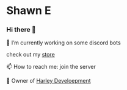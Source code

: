 # Shawn E

### Hi there 👋

🔭 I’m currently working on some discord bots 

check out my [store](https://store.shawnengmann.com/)

📫 How to reach me: join the server 

🤔 Owner of [Harley Develoepment](https://store.shawnengmann.com/)

<!--
**Shawn-E/Shawn-E** is a ✨ _special_ ✨ repository because its `README.md` (this file) appears on your GitHub profile.

Here are some ideas to get you started:

- 🔭 I’m currently working on ...
- 🌱 I’m currently learning ...
- 👯 I’m looking to collaborate on ...
- 🤔 I’m looking for help with ...
- 💬 Ask me about ...
- 📫 How to reach me: ...
- 😄 Pronouns: ...
- ⚡ Fun fact: ...
-->

